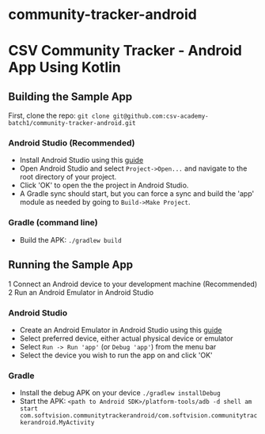 # community-tracker-android

CSV Community Tracker - Android App Using Kotlin
====================================================

## Building the Sample App

First, clone the repo:
`git clone git@github.com:csv-academy-batch1/community-tracker-android.git`

### Android Studio (Recommended)

* Install Android Studio using this [guide](https://developer.android.com/studio/install)
* Open Android Studio and select `Project->Open...` and navigate to the root directory of your project.
* Click 'OK' to open the the project in Android Studio.
* A Gradle sync should start, but you can force a sync and build the 'app' module as needed by going to `Build->Make Project`.

### Gradle (command line)

* Build the APK: `./gradlew build`

## Running the Sample App

1 Connect an Android device to your development machine (Recommended)
2 Run an Android Emulator in Android Studio

### Android Studio

* Create an Android Emulator in Android Studio using this [guide](https://developer.android.com/studio/run/managing-avds#createavd)
* Select preferred device, either actual physical device or emulator
* Select `Run -> Run 'app'` (or `Debug 'app'`) from the menu bar
* Select the device you wish to run the app on and click 'OK'

### Gradle

* Install the debug APK on your device `./gradlew installDebug`
* Start the APK: `<path to Android SDK>/platform-tools/adb -d shell am start com.softvision.communitytrackerandroid/com.softvision.communitytrackerandroid.MyActivity`
